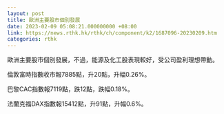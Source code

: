 ```yaml
---
layout: post
title: 歐洲主要股市個別發展
date: 2023-02-09 05:08:21.000000000 +08:00
link: https://news.rthk.hk/rthk/ch/component/k2/1687096-20230209.htm
categories: rthk
---
```


歐洲主要股市個別發展，不過，能源及化工股表現較好，受公司盈利理想帶動。

倫敦富時指數收市報7885點，升20點，升幅0.26%。

巴黎CAC指數報7119點，跌12點，跌幅0.18%。

法蘭克福DAX指數報15412點，升91點，升幅0.6%。
